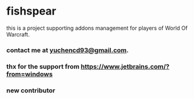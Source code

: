 # fishspear
this is a project supporting addons management for players of World Of Warcraft.

### contact me at yuchencd93@gmail.com. 
### thx for the support from https://www.jetbrains.com/?from=windows
### new contributor
